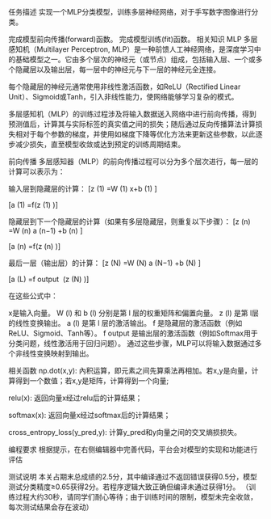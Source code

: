 任务描述
实现一个MLP分类模型，训练多层神经网络，对于手写数字图像进行分类。

完成模型前向传播(forward)函数。
完成模型训练(fit)函数。
相关知识
MLP
多层感知机（Multilayer Perceptron, MLP）是一种前馈人工神经网络，是深度学习中的基础模型之一。它由多个层次的神经元（或节点）组成，包括输入层、一个或多个隐藏层以及输出层，每一层中的神经元与下一层的神经元全连接。



每个隐藏层的神经元通常使用非线性激活函数，如ReLU（Rectified Linear Unit）、Sigmoid或Tanh，引入非线性能力，使网络能够学习复杂的模式。



多层感知机（MLP）的训练过程涉及将输入数据送入网络中进行前向传播，得到预测值后，计算其与实际标签的真实值之间的损失；随后通过反向传播算法计算损失相对于每个参数的梯度，并使用如梯度下降等优化方法来更新这些参数，以此逐步减少损失，直至模型收敛或达到预定的训练周期结束。

前向传播
多层感知器（MLP）的前向传播过程可以分为多个层次进行，每一层的计算可以表示为：

输入层到隐藏层的计算：
[z 
(1)
 =W 
(1)
 x+b 
(1)
 ]

[a 
(1)
 =f(z 
(1)
 )]

隐藏层到下一个隐藏层的计算（如果有多层隐藏层，则重复以下步骤）：
[z 
(n)
 =W 
(n)
 a 
(n−1)
 +b 
(n)
 ]

[a 
(n)
 =f(z 
(n)
 )]

最后一层（输出层）的计算：
[z 
(N)
 =W 
(N)
 a 
(N−1)
 +b 
(N)
 ]

[a 
(L)
 =f 
output
​
 (z 
(N)
 )]

在这些公式中：

x是输入向量。
W 
(l)
 和 b 
(l)
  分别是第 l 层的权重矩阵和偏置向量。
z 
(l)
 是第 l层的线性变换输出。
a 
(l)
 是第 l 层的激活输出。
f 是隐藏层的激活函数（例如ReLU、Sigmoid、Tanh等）。
f 
output
​
  是输出层的激活函数（例如Softmax用于分类问题，线性激活用于回归问题）。
通过这些步骤，MLP可以将输入数据通过多个非线性变换映射到输出。

相关函数
np.dot(x,y): 內积运算，即元素之间先算乘法再相加。若x,y是向量，计算得到一个数值；若x,y是矩阵，计算得到一个向量;

relu(x): 返回向量x经过relu后的计算结果；

softmax(x): 返回向量x经过softmax后的计算结果；

cross_entropy_loss(y_pred,y): 计算y_pred和y向量之间的交叉熵损损失。

编程要求
根据提示，在右侧编辑器中完善代码，平台会对模型的实现和功能进行评估

测试说明
本关占期末总成绩的2.5分，其中编译通过不返回错误获得0.5分，模型测试分类精度≥0.65获得2分。若程序逻辑大致正确但编译未通过获得1分。
（训练过程大约30秒，请同学们耐心等待；由于训练时间的限制，模型未完全收敛，每次测试结果会存在波动）